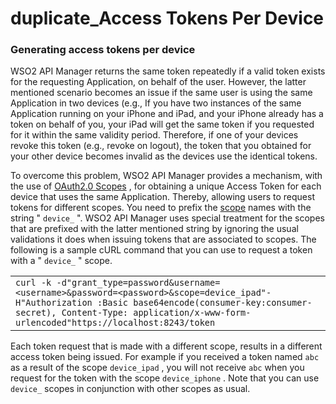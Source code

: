 # duplicate\_Access Tokens Per Device

### Generating access tokens per device

WSO2 API Manager returns the same token repeatedly if a valid token exists for the requesting Application, on behalf of the user. However, the latter mentioned scenario becomes an issue if the same user is using the same Application in two devices (e.g., If you have two instances of the same Application running on your iPhone and iPad, and your iPhone already has a token on behalf of you, your iPad will get the same token if you requested for it within the same validity period. Therefore, if one of your devices revoke this token (e.g., revoke on logout), the token that you obtained for your other device becomes invalid as the devices use the identical tokens.

To overcome this problem, WSO2 API Manager provides a mechanism, with the use of [OAuth2.0 Scopes](https://docs.wso2.com/display/AM300/Key+Concepts#KeyConcepts-OAuthscopes) , for obtaining a unique Access Token for each device that uses the same Application. Thereby, allowing users to request tokens for different scopes. You need to prefix the [scope](https://docs.wso2.com/display/AM300/Key+Concepts#KeyConcepts-OAuthscopes) names with the string " `device_` ". WSO2 API Manager uses special treatment for the scopes that are prefixed with the latter mentioned string by ignoring the usual validations it does when issuing tokens that are associated to scopes. The following is a sample cURL command that you can use to request a token with a " `device_` " scope.

|                                                                                                                                                                                                                                                                                                                                                                                                                                                                  |
|------------------------------------------------------------------------------------------------------------------------------------------------------------------------------------------------------------------------------------------------------------------------------------------------------------------------------------------------------------------------------------------------------------------------------------------------------------------|
| `curl -k -d"grant_type=password&username=<username>&password=<password>&scope=device_ipad"-H"Authorization :Basic base64encode(consumer-key:consumer-secret), Content-Type: application/x-www-form-urlencoded"https://localhost:8243/token` |

Each token request that is made with a different scope, results in a different access token being issued. For example if you received a token named `abc` as a result of the scope `device_ipad` , you will not receive `abc` when you request for the token with the scope `device_iphone` . Note that you can use `device_` scopes in conjunction with other scopes as usual.

